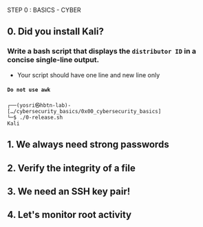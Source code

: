 STEP 0 : BASICS - CYBER

## 0. Did you install Kali?
### Write a bash script that displays the `distributor ID` in a concise single-line output.
* Your script should have one line and new line only
#### ```Do not use awk```
```
┌──(yosri㉿hbtn-lab)-[…/cybersecurity_basics/0x00_cybersecurity_basics]
└─$ ./0-release.sh
Kali
```

## 1. We always need strong passwords

## 2. Verify the integrity of a file

## 3. We need an SSH key pair!

## 4. Let's monitor root activity
